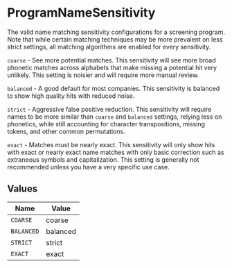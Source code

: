 # ProgramNameSensitivity

The valid name matching sensitivity configurations for a screening program. Note that while certain matching techniques may be more prevalent on less strict settings, all matching algorithms are enabled for every sensitivity.

`coarse` - See more potential matches. This sensitivity will see more broad phonetic matches across alphabets that make missing a potential hit very unlikely. This setting is noisier and will require more manual review.

`balanced` - A good default for most companies. This sensitivity is balanced to show high quality hits with reduced noise.

`strict` - Aggressive false positive reduction. This sensitivity will require names to be more similar than `coarse` and `balanced` settings, relying less on phonetics, while still accounting for character transpositions, missing tokens, and other common permutations.

`exact` - Matches must be nearly exact. This sensitivity will only show hits with exact or nearly exact name matches with only basic correction such as extraneous symbols and capitalization. This setting is generally not recommended unless you have a very specific use case.


## Values

| Name       | Value      |
| ---------- | ---------- |
| `COARSE`   | coarse     |
| `BALANCED` | balanced   |
| `STRICT`   | strict     |
| `EXACT`    | exact      |